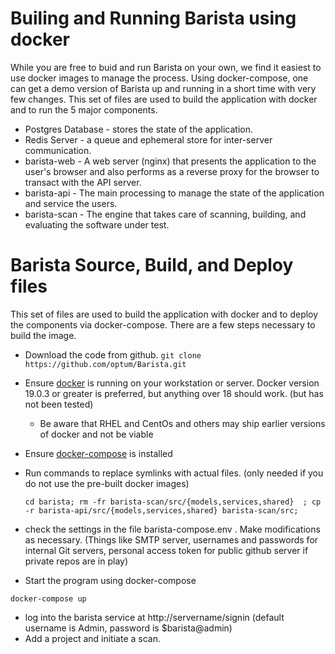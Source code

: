 # Builing and Running Barista using docker

While you are free to buid and run Barista on your own, we find it easiest to use docker images to manage the process.  Using docker-compose, one can get a demo version of Barista up and running in a short time with very few changes.
This set of files are used to build the application with docker and to run the 5 major components.
- Postgres Database - stores the state of the application.
- Redis Server - a queue and ephemeral store for inter-server communication.
- barista-web - A web server (nginx) that presents the application to the user's browser and also performs as a reverse proxy for the browser to transact with the API server.
- barista-api - The main processing to manage the state of the application and service the users.
- barista-scan - The engine that takes care of scanning, building, and evaluating the software under test.


# Barista Source, Build, and Deploy files

This set of files are used to build the application with docker and to deploy the components via docker-compose.  There are a few steps necessary to build the image.
- Download the code from github.
   `git clone https://github.com/optum/Barista.git`
- Ensure [docker](https://docs.docker.com/install/) is running on your workstation or server.  Docker version 19.0.3 or greater is preferred, but anything over 18 should work.  (but has not been tested)
  - Be aware that RHEL and CentOs and others may ship earlier versions of docker and not be viable
- Ensure [docker-compose](https://docs.docker.com/compose/install/) is installed
- Run commands to replace symlinks with actual files.  (only needed if you do not use the pre-built docker images)

    `cd barista;
    rm -fr barista-scan/src/{models,services,shared}  ;
    cp -r barista-api/src/{models,services,shared} barista-scan/src;`
- check the settings in the file barista-compose.env .  Make modifications as necessary.  (Things like SMTP server, usernames and passwords for internal Git servers, personal access token for public github server if private repos are in play)
- Start the program using docker-compose

 `docker-compose up`
- log into the barista service at http://servername/signin (default username is Admin, password is $barista@admin)
- Add a project and initiate a scan.
